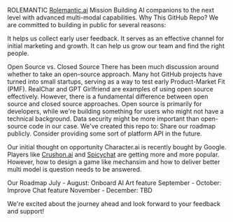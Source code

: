ROLEMANTIC
[Rolemantic.ai](https://rolemantic.ai)
Mission
Building AI companions to the next level with advanced multi-modal capabilities.
Why This GitHub Repo?
We are committed to building in public for several reasons:

It helps us collect early user feedback.
It serves as an effective channel for initial marketing and growth.
It can help us grow our team and find the right people.

Open Source vs. Closed Source
There has been much discussion around whether to take an open-source approach. Many hot GitHub projects have turned into small startups, serving as a way to test early Product-Market Fit (PMF). RealChar and GPT Girlfriend are examples of using open source effectively.
However, there is a fundamental difference between open source and closed source approaches. Open source is primarily for developers, while we're building something for users who might not have a technical background. Data security might be more important than open-source code in our case.
We've created this repo to:
Share our roadmap publicly.
Consider providing some sort of platform API in the future.

Our initial thought on opportunity
Character.ai is recently bought by Google. Players like [Crushon.ai](https://crushon.ai) and [Spicychat](https://spicychat.ai/) are getting more and more popular. However,
how to design a game like mechansim and how to deliver better multi model is question needs to be answered.

Our Roadmap
July - August: Onboard AI Art feature
September - October: Improve Chat feature
November - December: TBD

We're excited about the journey ahead and look forward to your feedback and support!
